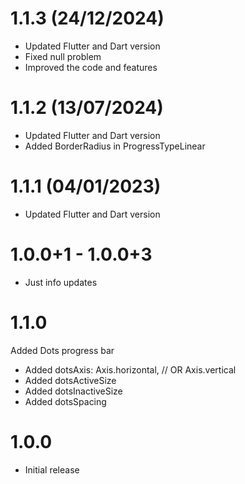 # 1.1.3 (24/12/2024)
- Updated Flutter and Dart version
- Fixed null problem
- Improved the code and features

# 1.1.2 (13/07/2024)
- Updated Flutter and Dart version
- Added BorderRadius in ProgressTypeLinear

# 1.1.1 (04/01/2023)
- Updated Flutter and Dart version

# 1.0.0+1 - 1.0.0+3
- Just info updates

# 1.1.0
Added Dots progress bar
- Added dotsAxis: Axis.horizontal, // OR Axis.vertical
- Added dotsActiveSize
- Added dotsInactiveSize
- Added dotsSpacing

# 1.0.0
- Initial release